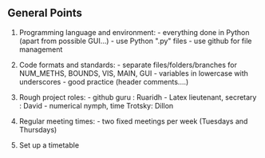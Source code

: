  ## General Points

1) Programming language and environment:
        - everything done in Python (apart from possible GUI...)
        - use Python ".py" files 
        - use github for file management 

2) Code formats and standards:
        - separate files/folders/branches for NUM_METHS, BOUNDS, VIS, MAIN, GUI 
        - variables in lowercase with underscores 
        - good practice (header comments....) 

3) Rough project roles:
       - github guru : Ruaridh 
       - Latex lieutenant, secretary : David
       - numerical nymph, time Trotsky: Dillon 

4) Regular meeting times: 
       - two fixed meetings per week (Tuesdays and Thursdays)

5) Set up a timetable 


    
